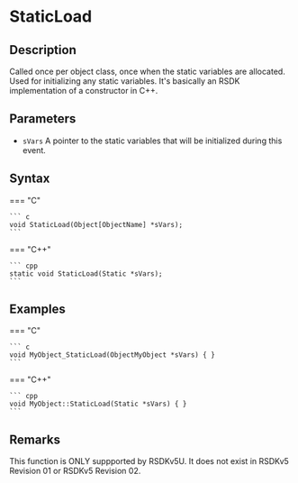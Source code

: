 # StaticLoad

## Description
Called once per object class, once when the static variables are allocated. Used for initializing any static variables. It's basically an RSDK implementation of a constructor in C++.

## Parameters
- `sVars`
A pointer to the static variables that will be initialized during this event.

## Syntax
=== "C"

	``` c
	void StaticLoad(Object[ObjectName] *sVars);
	```

=== "C++"

	``` cpp
	static void StaticLoad(Static *sVars);
	```

## Examples
=== "C"

	``` c
	void MyObject_StaticLoad(ObjectMyObject *sVars) { }
	```

=== "C++"

	``` cpp
	void MyObject::StaticLoad(Static *sVars) { }
	```

## Remarks
This function is ONLY suppported by RSDKv5U. It does not exist in RSDKv5 Revision 01 or RSDKv5 Revision 02.
